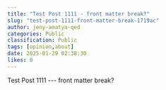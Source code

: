 ```yaml
---
title: "Test Post 1111 - front matter break?"
slug: "test-post-1111-front-matter-break-1719ac"
author: jeny-amatya-qed
categories: Public
classification: Public
tags: [opinion,about]
date: 2025-01-29 02:38:30 
likes: 0
---
```


Test Post 1111 --- front matter break?